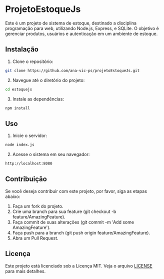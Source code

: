 # ProjetoEstoqueJs

Este é um projeto de sistema de estoque, destinado a disciplina programação para web, utilizando Node.js, Express, e SQLite. O objetivo é gerenciar produtos, usuários e autenticação em um ambiente de estoque.

## Instalação

1. Clone o repositório:

```bash
git clone https://github.com/ana-vic-ps/projetoEstoqueJs.git
```

2. Navegue até o diretório do projeto:

```bash
cd estoquejs
```

3. Instale as dependências:

```bash
npm install
```

## Uso

1. Inicie o servidor:

```bash
node index.js
```

2. Acesse o sistema em seu navegador:

```bash
http://localhost:8080
```

## Contribuição

Se você deseja contribuir com este projeto, por favor, siga as etapas abaixo:

1. Faça um fork do projeto.
2. Crie uma branch para sua feature (git checkout -b feature/AmazingFeature).
3. Faça commit de suas alterações (git commit -m 'Add some AmazingFeature').
4. Faça push para a branch (git push origin feature/AmazingFeature).
5. Abra um Pull Request.

## Licença
Este projeto está licenciado sob a Licença MIT. Veja o arquivo [LICENSE](./LICENSE) para mais detalhes.
